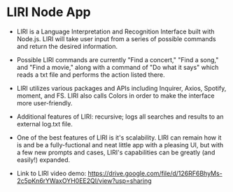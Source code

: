 # LIRI Node App

* LIRI is a Language Interpretation and Recognition Interface built with Node.js.  LIRI will take user input from a series of possible commands and return the desired information.

* Possible LIRI commands are currently "Find a concert," "Find a song," and "Find a movie," along with a command of
"Do what it says" which reads a txt file and performs the action listed there.

* LIRI utilizes various packages and APIs including Inquirer, Axios, Spotify,
moment, and FS.  LIRI also calls Colors in order to make the interface more user-friendly.

* Additional features of LIRI: recursive; logs all searches and results to an external log.txt file.

* One of the best features of LIRI is it's scalability.  LIRI can remain how it is and be a fully-fuctional and neat little app with a pleasing UI, but with a few new prompts and cases, LIRI's capabilities can be greatly (and easily!) expanded.



* Link to LIRI video demo: 
https://drive.google.com/file/d/126RF6BhyMs-2c5pKn6rYWaxOYH0EE2QI/view?usp=sharing